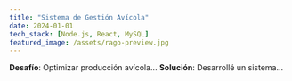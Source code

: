 ```yaml
---
title: "Sistema de Gestión Avícola"
date: 2024-01-01
tech_stack: [Node.js, React, MySQL]
featured_image: /assets/rago-preview.jpg
---
```


<!--more-->

**Desafío**: Optimizar producción avícola...
**Solución**: Desarrollé un sistema...